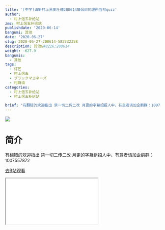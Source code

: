 ```yaml
---
title: '[中字]请听村上黑美吐槽200614情侣间的理所当然quiz'
author:
  - 村上信五补给站
zmz: 村上信五补给站
publishdate: '2020-06-14'
bangumi: 其他
date: '2020-06-27'
slug: 2020-06-27-200614-583732358
description: 其他&#8226;200614
weight: -627.0
bangumis:
  - 其他
tags:
  - 综艺
  - 村上信五
  - ブラックマヨネーズ
  - 村麻油
categories:
  - 村上信五补给站
  - 村上信五补给站

brief: "有翻错的欢迎指出 禁一切二传二改 月更的字幕组招人中，有意者请加企鹅群：1007557872"
---
```

![](https://raw.githubusercontent.com/tcgriffith/owaraisite/master/static/tmpimg/ce3b609b43b9b675850521db6eaaebb721d6e4fb.jpg.480.jpg)
# 简介  
有翻错的欢迎指出
禁一切二传二改
月更的字幕组招人中，有意者请加企鹅群：1007557872  

[去B站观看](https://www.bilibili.com/video/av583732358/)
<div class ="resp-container"><iframe class="testiframe" src="//player.bilibili.com/player.html?aid=583732358"", scrolling="no", allowfullscreen="true" > </iframe></div> 
